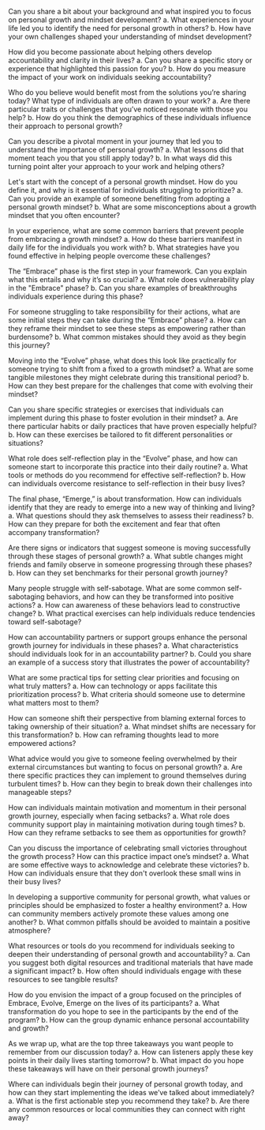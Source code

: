 Can you share a bit about your background and what inspired you to focus on personal growth and mindset development?
a. What experiences in your life led you to identify the need for personal growth in others?
b. How have your own challenges shaped your understanding of mindset development?

How did you become passionate about helping others develop accountability and clarity in their lives?
a. Can you share a specific story or experience that highlighted this passion for you?
b. How do you measure the impact of your work on individuals seeking accountability?

Who do you believe would benefit most from the solutions you’re sharing today? What type of individuals are often drawn to your work?
a. Are there particular traits or challenges that you’ve noticed resonate with those you help?
b. How do you think the demographics of these individuals influence their approach to personal growth?

Can you describe a pivotal moment in your journey that led you to understand the importance of personal growth?
a. What lessons did that moment teach you that you still apply today?
b. In what ways did this turning point alter your approach to your work and helping others?

Let's start with the concept of a personal growth mindset. How do you define it, and why is it essential for individuals struggling to prioritize?
a. Can you provide an example of someone benefiting from adopting a personal growth mindset?
b. What are some misconceptions about a growth mindset that you often encounter?

In your experience, what are some common barriers that prevent people from embracing a growth mindset?
a. How do these barriers manifest in daily life for the individuals you work with?
b. What strategies have you found effective in helping people overcome these challenges?

The “Embrace” phase is the first step in your framework. Can you explain what this entails and why it’s so crucial?
a. What role does vulnerability play in the "Embrace" phase?
b. Can you share examples of breakthroughs individuals experience during this phase?

For someone struggling to take responsibility for their actions, what are some initial steps they can take during the “Embrace” phase?
a. How can they reframe their mindset to see these steps as empowering rather than burdensome?
b. What common mistakes should they avoid as they begin this journey?

Moving into the “Evolve” phase, what does this look like practically for someone trying to shift from a fixed to a growth mindset?
a. What are some tangible milestones they might celebrate during this transitional period?
b. How can they best prepare for the challenges that come with evolving their mindset?

Can you share specific strategies or exercises that individuals can implement during this phase to foster evolution in their mindset?
a. Are there particular habits or daily practices that have proven especially helpful?
b. How can these exercises be tailored to fit different personalities or situations?

What role does self-reflection play in the “Evolve” phase, and how can someone start to incorporate this practice into their daily routine?
a. What tools or methods do you recommend for effective self-reflection?
b. How can individuals overcome resistance to self-reflection in their busy lives?

The final phase, “Emerge,” is about transformation. How can individuals identify that they are ready to emerge into a new way of thinking and living?
a. What questions should they ask themselves to assess their readiness?
b. How can they prepare for both the excitement and fear that often accompany transformation?

Are there signs or indicators that suggest someone is moving successfully through these stages of personal growth?
a. What subtle changes might friends and family observe in someone progressing through these phases?
b. How can they set benchmarks for their personal growth journey?

Many people struggle with self-sabotage. What are some common self-sabotaging behaviors, and how can they be transformed into positive actions?
a. How can awareness of these behaviors lead to constructive change?
b. What practical exercises can help individuals reduce tendencies toward self-sabotage?

How can accountability partners or support groups enhance the personal growth journey for individuals in these phases?
a. What characteristics should individuals look for in an accountability partner?
b. Could you share an example of a success story that illustrates the power of accountability?

What are some practical tips for setting clear priorities and focusing on what truly matters?
a. How can technology or apps facilitate this prioritization process?
b. What criteria should someone use to determine what matters most to them?

How can someone shift their perspective from blaming external forces to taking ownership of their situation?
a. What mindset shifts are necessary for this transformation?
b. How can reframing thoughts lead to more empowered actions?

What advice would you give to someone feeling overwhelmed by their external circumstances but wanting to focus on personal growth?
a. Are there specific practices they can implement to ground themselves during turbulent times?
b. How can they begin to break down their challenges into manageable steps?

How can individuals maintain motivation and momentum in their personal growth journey, especially when facing setbacks?
a. What role does community support play in maintaining motivation during tough times?
b. How can they reframe setbacks to see them as opportunities for growth?

Can you discuss the importance of celebrating small victories throughout the growth process? How can this practice impact one’s mindset?
a. What are some effective ways to acknowledge and celebrate these victories?
b. How can individuals ensure that they don't overlook these small wins in their busy lives?

In developing a supportive community for personal growth, what values or principles should be emphasized to foster a healthy environment?
a. How can community members actively promote these values among one another?
b. What common pitfalls should be avoided to maintain a positive atmosphere?

What resources or tools do you recommend for individuals seeking to deepen their understanding of personal growth and accountability?
a. Can you suggest both digital resources and traditional materials that have made a significant impact?
b. How often should individuals engage with these resources to see tangible results?

How do you envision the impact of a group focused on the principles of Embrace, Evolve, Emerge on the lives of its participants?
a. What transformation do you hope to see in the participants by the end of the program?
b. How can the group dynamic enhance personal accountability and growth?

As we wrap up, what are the top three takeaways you want people to remember from our discussion today?
a. How can listeners apply these key points in their daily lives starting tomorrow?
b. What impact do you hope these takeaways will have on their personal growth journeys?

Where can individuals begin their journey of personal growth today, and how can they start implementing the ideas we’ve talked about immediately?
a. What is the first actionable step you recommend they take?
b. Are there any common resources or local communities they can connect with right away?
